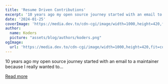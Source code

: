 ```yaml
---
title: 'Resume Driven Contributions'
excerpt: '10 years ago my open source journey started with an email to a maintainer because I really wanted to...'
date: '2024-01-25'
coverImage: 'https://media.dev.to/cdn-cgi/image/width=1000,height=420,fit=cover,gravity=auto,format=auto/https%3A%2F%2Fdev-to-uploads.s3.amazonaws.com%2Fuploads%2Farticles%2Fqqgyd2zavnyeucxfom32.png'
author:
  name: Koders
  picture: "assets/blog/authors/koders.png"
ogImage:
  url: 'https://media.dev.to/cdn-cgi/image/width=1000,height=420,fit=cover,gravity=auto,format=auto/https%3A%2F%2Fdev-to-uploads.s3.amazonaws.com%2Fuploads%2Farticles%2Fqqgyd2zavnyeucxfom32.png'
---
```


10 years ago my open source journey started with an email to a maintainer because I really wanted to...

[Read more](https://dev.to/opensauced/resume-driven-contributions-31ed)
